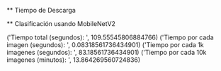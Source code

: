 ** Tiempo de Descarga 

** Clasificación usando MobileNetV2

('Tiempo total (segundos): ', 109.55545806884766)
('Tiempo por cada imagen (segundos): ', 0.08318561736434901)
('Tiempo por cada 1k imagenes (segundos): ', 83.18561736434901)
('Tiempo por cada 10k imagenes (minutos): ', 13.864269560724836)
